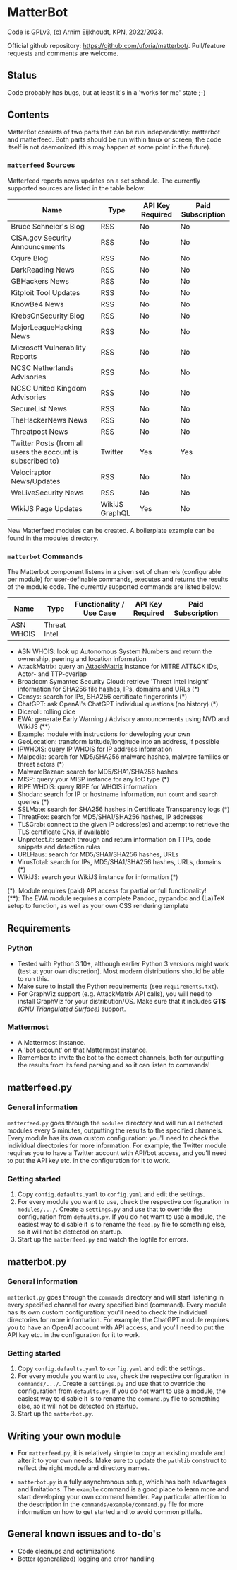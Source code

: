 # MatterBot

Code is GPLv3, (c) Arnim Eijkhoudt, KPN, 2022/2023.

Official github repository: https://github.com/uforia/matterbot/.
Pull/feature requests and comments are welcome.

## Status

Code probably has bugs, but at least it's in a 'works for me' state ;-)

## Contents

MatterBot consists of two parts that can be run independently: matterbot and matterfeed. Both parts should be run within tmux or screen; the code itself is not daemonized (this may happen at some point in the future).

### `matterfeed` Sources

Matterfeed reports news updates on a set schedule. The currently supported sources are listed in the table below:

| Name                                                        | Type           | API Key Required | Paid Subscription |
| ----------------------------------------------------------- | -------------- | ---------------- | ----------------- |
| Bruce Schneier's Blog                                       | RSS            | No               | No                |
| CISA.gov Security Announcements                             | RSS            | No               | No                |
| Cqure Blog                                                  | RSS            | No               | No                |
| DarkReading News                                            | RSS            | No               | No                |
| GBHackers News                                              | RSS            | No               | No                |
| Kitploit Tool Updates                                       | RSS            | No               | No                |
| KnowBe4 News                                                | RSS            | No               | No                |
| KrebsOnSecurity Blog                                        | RSS            | No               | No                |
| MajorLeagueHacking News                                     | RSS            | No               | No                |
| Microsoft Vulnerability Reports                             | RSS            | No               | No                |
| NCSC Netherlands Advisories                                 | RSS            | No               | No                |
| NCSC United Kingdom Advisories                              | RSS            | No               | No                |
| SecureList News                                             | RSS            | No               | No                |
| TheHackerNews News                                          | RSS            | No               | No                |
| Threatpost News                                             | RSS            | No               | No                |
| Twitter Posts (from all users the account is subscribed to) | Twitter        | Yes              | Yes               |
| Velociraptor News/Updates                                   | RSS            | No               | No                |
| WeLiveSecurity News                                         | RSS            | No               | No                |
| WikiJS Page Updates                                         | WikiJS GraphQL | Yes              | No                |

New Matterfeed modules can be created. A boilerplate example can be found in the modules directory.

### `matterbot` Commands

The Matterbot component listens in a given set of channels (configurable per module) for user-definable commands, executes and returns the results of the module code. The currently supported commands are listed below:

| Name      | Type         | Functionality / Use Case | API Key Required | Paid Subscription |     |
| --------- | ------------ | ------------------------ | ---------------- | ----------------- | --- |
| ASN WHOIS | Threat Intel |                          |                  |                   |     |



- ASN WHOIS: look up Autonomous System Numbers and return the ownership, peering and location information
- AttackMatrix: query an [AttackMatrix](https://github.com/uforia/AttackMatrix) instance for MITRE ATT&CK IDs, Actor- and TTP-overlap
- Broadcom Symantec Security Cloud: retrieve 'Threat Intel Insight' information for SHA256 file hashes, IPs, domains and URLs (*)
- Censys: search for IPs, SHA256 certificate fingerprints (*)
- ChatGPT: ask OpenAI's ChatGPT individual questions (no history) (*)
- Diceroll: rolling dice
- EWA: generate Early Warning / Advisory announcements using NVD and WikiJS (**)
- Example: module with instructions for developing your own
- GeoLocation: transform latitude/longitude into an address, if possible
- IPWHOIS: query IP WHOIS for IP address information
- Malpedia: search for MD5/SHA256 malware hashes, malware families or threat actors (*)
- MalwareBazaar: search for MD5/SHA1/SHA256 hashes
- MISP: query your MISP instance for any IoC type (*)
- RIPE WHOIS: query RIPE for WHOIS information
- Shodan: search for IP or hostname information, run `count` and `search` queries (*)
- SSLMate: search for SHA256 hashes in Certificate Transparency logs (*)
- ThreatFox: search for MD5/SHA1/SHA256 hashes, IP addresses
- TLSGrab: connect to the given IP address(es) and attempt to retrieve the TLS certificate CNs, if available
- Unprotect.it: search through and return information on TTPs, code snippets and detection rules
- URLHaus: search for MD5/SHA1/SHA256 hashes, URLs
- VirusTotal: search for IPs, MD5/SHA1/SHA256 hashes, URLs, domains (*)
- WikiJS: search your WikiJS instance for information (*)

(*): Module requires (paid) API access for partial or full functionality!  
(**): The EWA module requires a complete Pandoc, pypandoc and (La)TeX setup to function, as well as your own CSS rendering template

## Requirements

### Python

- Tested with Python 3.10+, although earlier Python 3 versions might work (test at your own discretion). Most modern distributions should be able to run this.
- Make sure to install the Python requirements (see `requirements.txt`).
- For GraphViz support (e.g. AttackMatrix API calls), you will need to install GraphViz for your distribution/OS. Make sure that it includes **GTS** *(GNU Triangulated Surface)* support.

### Mattermost

- A Mattermost instance.
- A 'bot account' on that Mattermost instance.
- Remember to invite the bot to the correct channels, both for outputting the results from its feed parsing and so it can listen to commands!

## matterfeed.py

### General information

`matterfeed.py` goes through the `modules` directory and will run all detected modules every 5 minutes, outputting the results to the specified channels. Every module has its own custom configuration: you'll need to check the individual directories for more information. For example, the Twitter module requires you to have a Twitter account with API/bot access, and you'll need to put the API key etc. in the configuration for it to work.

### Getting started

1) Copy `config.defaults.yaml` to `config.yaml` and edit the settings.
2) For every module you want to use, check the respective configuration in `modules/.../`. Create a `settings.py` and use that to override the configuration from `defaults.py`. If you do not want to use a module, the easiest way to disable it is to rename the `feed.py` file to something else, so it will not be detected on startup.
3) Start up the `matterfeed.py` and watch the logfile for errors.

## matterbot.py

### General information

`matterbot.py` goes through the `commands` directory and will start listening in every specified channel for every specified bind (command). Every module has its own custom configuration: you'll need to check the individual directories for more information. For example, the ChatGPT module requires you to have an OpenAI account with API access, and you'll need to put the API key etc. in the configuration for it to work.

### Getting started

1) Copy `config.defaults.yaml` to `config.yaml` and edit the settings.
2) For every module you want to use, check the respective configuration in `commands/.../`. Create a `settings.py` and use that to override the configuration from `defaults.py`. If you do not want to use a module, the easiest way to disable it is to rename the `command.py` file to something else, so it will not be detected on startup.
3) Start up the `matterbot.py`.

## Writing your own module

- For `matterfeed.py`, it is relatively simple to copy an existing module and alter it to your own needs. Make sure to update the `pathlib` construct to reflect the right module and directory names.

- `matterbot.py` is a fully asynchronous setup, which has both advantages and limitations. The `example` command is a good place to learn more and start developing your own command handler. Pay particular attention to the description in the `commands/example/command.py` file for more information on how to get started and to avoid common pitfalls.

## General known issues and to-do's

- Code cleanups and optimizations
- Better (generalized) logging and error handling

